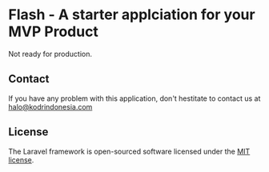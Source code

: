 # Flash - A starter applciation for your MVP Product
Not ready for production.

## Contact
If you have any problem with this application, don't hestitate to contact us at halo@kodrindonesia.com

## License

The Laravel framework is open-sourced software licensed under the [MIT license](http://opensource.org/licenses/MIT).
